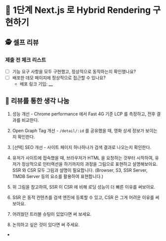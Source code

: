 # 🚀 1단계 Next.js 로 Hybrid Rendering 구현하기
## 🕵️ 셀프 리뷰

### 제출 전 체크 리스트

- [ ] 기능 요구 사항을 모두 구현했고, 정상적으로 동작하는지 확인했나요?
- [ ] 배포한 데모 페이지에 정상적으로 접근할 수 있나요?
  - 배포 링크 기입: **\_\_**
  
## 🧠 리뷰를 통한 생각 나눔

1. 성능 개선 - Chrome performance 에서 Fast 4G 기준 LCP 를 측정하고, 전후 결과를 비교한다.

2. Open Graph Tag 개선 - `/detail/:id` 를 공유했을 때, 영화 상세 정보가 보이는지 확인한다.

3. [선택] SEO 개선 - 사이트 페이지 하나하나가 검색 결과로 나오는지 확인한다.

4. 유저가 사이트에 접속했을 때, 브라우저가 HTML 을 요청하는 것부터 시작하여, 유저가 정상적으로 인터랙션을 하기까지의 과정을 그림으로 표현하고 설명해보아요. SSR 와 CSR 모두 그림과 설명이 필요합니다. (Browser, S3, SSR Server, TMDB Server 등의 요소를 활용하여 표현합니다.)

5. 위 그림을 참고하여, SSR 이 CSR 에 비해 로딩 성능이 더 빠른 이유를 써보아요.

6. SSR 은 동적 컨텐츠를 검색 엔진에 등록할 수 있고, CSR 은 그게 어려운 이유를 써보아요. 

7. 어려웠던 트러블 슈팅이 있었다면 써 보세요.

8. 논의하고 싶은 것이 있다면 써 주세요.

- 